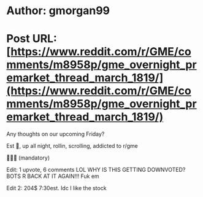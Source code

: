 # Author: gmorgan99
# Post URL: [https://www.reddit.com/r/GME/comments/m8958p/gme_overnight_premarket_thread_march_1819/](https://www.reddit.com/r/GME/comments/m8958p/gme_overnight_premarket_thread_march_1819/)


Any thoughts on our upcoming Friday?

Est 🦍, up all night, rollin, scrolling, addicted to r/gme 

🚀🚀🚀 (mandatory)

Edit: 1 upvote, 6 comments LOL WHY IS THIS GETTING DOWNVOTED? BOTS R BACK AT IT AGAIN!!! Fuk em

Edit 2: 204$ 7:30est. Idc I like the stock